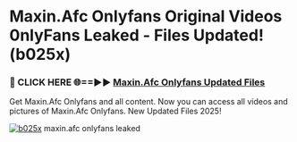 # Maxin.Afc Onlyfans Original Videos 0nlyFans Leaked - Files Updated! (b025x)

<h3>🔴 CLICK HERE 🌐==►► <a href="https://tinyurl.com/2jnfzry5" rel="nofollow">Maxin.Afc Onlyfans Updated Files</a></h3>

Get Maxin.Afc Onlyfans and all content. Now you can access all videos and pictures of Maxin.Afc Onlyfans. New Updated Files 2025!

[![b025x](https://i.imgur.com/GyGTBgg.gif)](https://tinyurl.com/2jnfzry5)
maxin.afc onlyfans leaked